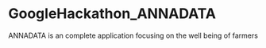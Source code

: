 # GoogleHackathon_ANNADATA
ANNADATA is an complete application focusing on the well being of farmers 

